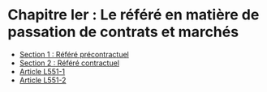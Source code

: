 # Chapitre Ier : Le référé en matière de passation de contrats et marchés

- [Section 1 : Référé précontractuel](section-1)
- [Section 2 : Référé contractuel](section-2)
- [Article L551-1](article-l551-1.md)
- [Article L551-2](article-l551-2.md)

